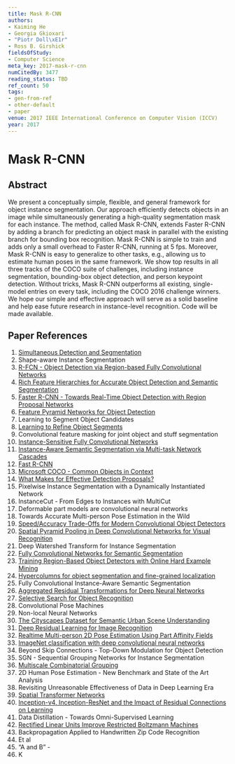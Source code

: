 ```yaml
---
title: Mask R-CNN
authors:
- Kaiming He
- Georgia Gkioxari
- "Piotr Doll\xE1r"
- Ross B. Girshick
fieldsOfStudy:
- Computer Science
meta_key: 2017-mask-r-cnn
numCitedBy: 3477
reading_status: TBD
ref_count: 50
tags:
- gen-from-ref
- other-default
- paper
venue: 2017 IEEE International Conference on Computer Vision (ICCV)
year: 2017
---
```


# Mask R-CNN

## Abstract

We present a conceptually simple, flexible, and general framework for object instance segmentation. Our approach efficiently detects objects in an image while simultaneously generating a high-quality segmentation mask for each instance. The method, called Mask R-CNN, extends Faster R-CNN by adding a branch for predicting an object mask in parallel with the existing branch for bounding box recognition. Mask R-CNN is simple to train and adds only a small overhead to Faster R-CNN, running at 5 fps. Moreover, Mask R-CNN is easy to generalize to other tasks, e.g., allowing us to estimate human poses in the same framework. We show top results in all three tracks of the COCO suite of challenges, including instance segmentation, bounding-box object detection, and person keypoint detection. Without tricks, Mask R-CNN outperforms all existing, single-model entries on every task, including the COCO 2016 challenge winners. We hope our simple and effective approach will serve as a solid baseline and help ease future research in instance-level recognition. Code will be made available.

## Paper References

1. [Simultaneous Detection and Segmentation](2014-simultaneous-detection-and-segmentation)
2. Shape-aware Instance Segmentation
3. [R-FCN - Object Detection via Region-based Fully Convolutional Networks](2016-r-fcn-object-detection-via-region-based-fully-convolutional-networks)
4. [Rich Feature Hierarchies for Accurate Object Detection and Semantic Segmentation](2014-rich-feature-hierarchies-for-accurate-object-detection-and-semantic-segmentation)
5. [Faster R-CNN - Towards Real-Time Object Detection with Region Proposal Networks](2015-faster-r-cnn-towards-real-time-object-detection-with-region-proposal-networks)
6. [Feature Pyramid Networks for Object Detection](2017-feature-pyramid-networks-for-object-detection)
7. Learning to Segment Object Candidates
8. [Learning to Refine Object Segments](2016-learning-to-refine-object-segments)
9. Convolutional feature masking for joint object and stuff segmentation
10. [Instance-Sensitive Fully Convolutional Networks](2016-instance-sensitive-fully-convolutional-networks)
11. [Instance-Aware Semantic Segmentation via Multi-task Network Cascades](2016-instance-aware-semantic-segmentation-via-multi-task-network-cascades)
12. [Fast R-CNN](2015-fast-r-cnn)
13. [Microsoft COCO - Common Objects in Context](2014-microsoft-coco-common-objects-in-context)
14. [What Makes for Effective Detection Proposals?](2016-what-makes-for-effective-detection-proposals)
15. Pixelwise Instance Segmentation with a Dynamically Instantiated Network
16. InstanceCut - From Edges to Instances with MultiCut
17. Deformable part models are convolutional neural networks
18. Towards Accurate Multi-person Pose Estimation in the Wild
19. [Speed/Accuracy Trade-Offs for Modern Convolutional Object Detectors](2017-speed-accuracy-trade-offs-for-modern-convolutional-object-detectors)
20. [Spatial Pyramid Pooling in Deep Convolutional Networks for Visual Recognition](2015-spatial-pyramid-pooling-in-deep-convolutional-networks-for-visual-recognition)
21. Deep Watershed Transform for Instance Segmentation
22. [Fully Convolutional Networks for Semantic Segmentation](2017-fully-convolutional-networks-for-semantic-segmentation)
23. [Training Region-Based Object Detectors with Online Hard Example Mining](2016-training-region-based-object-detectors-with-online-hard-example-mining)
24. [Hypercolumns for object segmentation and fine-grained localization](2015-hypercolumns-for-object-segmentation-and-fine-grained-localization)
25. Fully Convolutional Instance-Aware Semantic Segmentation
26. [Aggregated Residual Transformations for Deep Neural Networks](2017-aggregated-residual-transformations-for-deep-neural-networks)
27. [Selective Search for Object Recognition](2013-selective-search-for-object-recognition)
28. Convolutional Pose Machines
29. Non-local Neural Networks
30. [The Cityscapes Dataset for Semantic Urban Scene Understanding](2016-the-cityscapes-dataset-for-semantic-urban-scene-understanding)
31. [Deep Residual Learning for Image Recognition](2016-deep-residual-learning-for-image-recognition)
32. [Realtime Multi-person 2D Pose Estimation Using Part Affinity Fields](2017-realtime-multi-person-2d-pose-estimation-using-part-affinity-fields)
33. [ImageNet classification with deep convolutional neural networks](2012-alexnet.md)
34. Beyond Skip Connections - Top-Down Modulation for Object Detection
35. SGN - Sequential Grouping Networks for Instance Segmentation
36. [Multiscale Combinatorial Grouping](2014-multiscale-combinatorial-grouping)
37. 2D Human Pose Estimation - New Benchmark and State of the Art Analysis
38. Revisiting Unreasonable Effectiveness of Data in Deep Learning Era
39. [Spatial Transformer Networks](2015-spatial-transformer-networks)
40. [Inception-v4, Inception-ResNet and the Impact of Residual Connections on Learning](2017-inception-v4-inception-resnet-and-the-impact-of-residual-connections-on-learning)
41. Data Distillation - Towards Omni-Supervised Learning
42. [Rectified Linear Units Improve Restricted Boltzmann Machines](2010-rectified-linear-units-improve-restricted-boltzmann-machines)
43. Backpropagation Applied to Handwritten Zip Code Recognition
44. Et al
45. “A and B” - 
46. K
